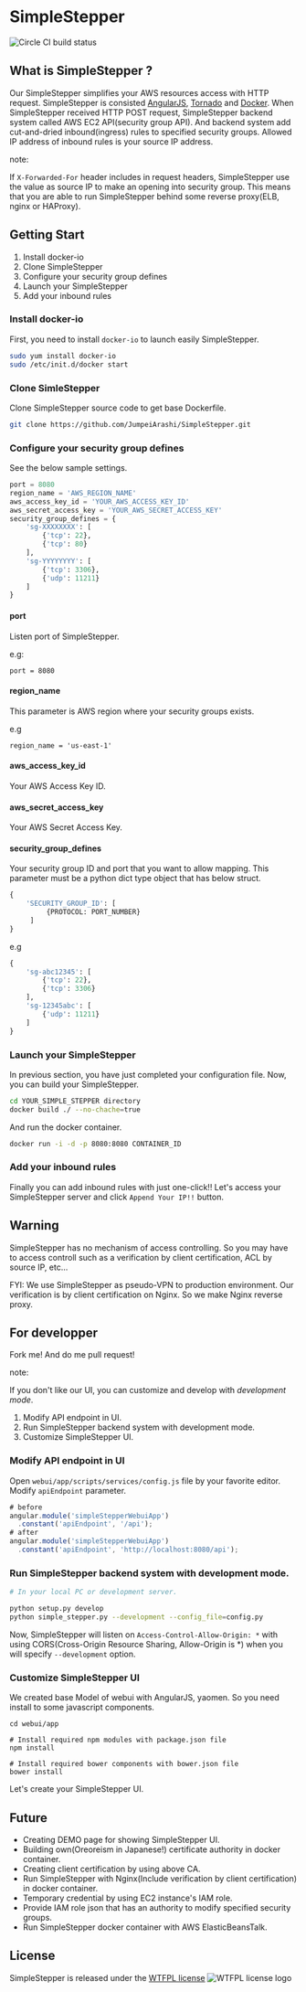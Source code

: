 SimpleStepper
=============

![Circle CI build status](https://circleci.com/gh/JumpeiArashi/SimpleStepper.svg?style=shield&circle-token=:73be2d63d115ec3560d8efb69139562d482197bd)


What is **SimpleStepper** ?
-----------------------------

Our SimpleStepper simplifies your AWS resources access with HTTP request.
SimpleStepper is consisted [AngularJS](https://angularjs.org/), [Tornado](http://www.tornadoweb.org/en/stable/) and [Docker](https://www.docker.com/).
When SimpleStepper received HTTP POST request, SimpleStepper backend system called AWS EC2 API(security group API).
And backend system add cut-and-dried inbound(ingress) rules to specified security groups.
Allowed IP address of inbound rules is your source IP address.

note:

If `X-Forwarded-For` header includes in request headers, SimpleStepper use the value as source IP to make an opening into security group.
This means that you are able to run SimpleStepper behind some reverse proxy(ELB, nginx or HAProxy).


Getting Start
-------------

1. Install docker-io
2. Clone SimpleStepper
3. Configure your security group defines
4. Launch your SimpleStepper
5. Add your inbound rules

### Install docker-io

First, you need to install `docker-io` to launch easily SimpleStepper.

```bash
sudo yum install docker-io
sudo /etc/init.d/docker start
```

### Clone SimleStepper

Clone SimpleStepper source code to get base Dockerfile.

```bash
git clone https://github.com/JumpeiArashi/SimpleStepper.git
```

### Configure your security group defines

See the below sample settings.

```python
port = 8080
region_name = 'AWS_REGION_NAME'
aws_access_key_id = 'YOUR_AWS_ACCESS_KEY_ID'
aws_secret_access_key = 'YOUR_AWS_SECRET_ACCESS_KEY'
security_group_defines = {
    'sg-XXXXXXXX': [
        {'tcp': 22},
        {'tcp': 80}
    ],
    'sg-YYYYYYYY': [
        {'tcp': 3306},
        {'udp': 11211}
    ]
}
```

#### port

Listen port of SimpleStepper.

e.g:

```
port = 8080
```

#### region_name

This parameter is AWS region where your security groups exists.

e.g

```
region_name = 'us-east-1'
```

#### aws_access_key_id

Your AWS Access Key ID.

#### aws_secret_access_key

Your AWS Secret Access Key.

#### security_group_defines

Your security group ID and port that you want to allow  mapping.
This parameter must be a python dict type object that has below struct.

```python
{
    'SECURITY_GROUP_ID': [
         {PROTOCOL: PORT_NUMBER}
     ]
}
```

e.g

```python
{
    'sg-abc12345': [
        {'tcp': 22},
        {'tcp': 3306}
    ],
    'sg-12345abc': [
        {'udp': 11211}
    ]
}
```

### Launch your SimpleStepper

In previous section, you have just completed your configuration file.
Now, you can build your SimpleStepper.

```bash
cd YOUR_SIMPLE_STEPPER directory
docker build ./ --no-chache=true
```

And run the docker container.

```bash
docker run -i -d -p 8080:8080 CONTAINER_ID
```

### Add your inbound rules

Finally you can add inbound rules with just one-click!!
Let's access your SimpleStepper server and click `Append Your IP!!` button.


Warning
-------

SimpleStepper has no mechanism of access controlling.
So you may have to access controll such as a verification by client certification, ACL by source IP, etc...

FYI: We use SimpleStepper as pseudo-VPN to production environment.
Our verification is by client certification on Nginx.
So we make Nginx reverse proxy.


For developper
--------------

Fork me! And do me pull request!

note:

If you don't like our UI, you can customize and develop with *development mode*.

1. Modify API endpoint in UI.
2. Run SimpleStepper backend system with development mode.
3. Customize SimpleStepper UI.

### Modify API endpoint in UI

Open `webui/app/scripts/services/config.js` file by your favorite editor.
Modify `apiEndpoint` parameter.

```javascript
# before
angular.module('simpleStepperWebuiApp')
  .constant('apiEndpoint', '/api');
# after
angular.module('simpleStepperWebuiApp')
  .constant('apiEndpoint', 'http://localhost:8080/api');
```

### Run SimpleStepper backend system with development mode.

```bash
# In your local PC or development server.

python setup.py develop
python simple_stepper.py --development --config_file=config.py
```

Now, SimpleStepper will listen on `Access-Control-Allow-Origin: *` with using CORS(Cross-Origin Resource Sharing, Allow-Origin is *) when you will specify `--development` option.

### Customize SimpleStepper UI

We created base Model of webui with AngularJS, yaomen.
So you need install to some javascript components.

```
cd webui/app

# Install required npm modules with package.json file
npm install

# Install required bower components with bower.json file
bower install
```

Let's create your SimpleStepper UI.


Future
------

* Creating DEMO page for showing SimpleStepper UI.
* Building own(Oreoreism in Japanese!) certificate authority in docker container.
* Creating client certification by using above CA.
* Run SimpleStepper with Nginx(Include verification by client certification) in docker container.
* Temporary credential by using EC2 instance's IAM role.
* Provide IAM role json that has an authority to modify specified security groups.
* Run SimpleStepper docker container with AWS ElasticBeansTalk.


License
-------

SimpleStepper is released under the [WTFPL license](http://www.wtfpl.net/) ![WTFPL license logo](http://www.wtfpl.net/wp-content/uploads/2012/12/wtfpl-badge-4.png)
